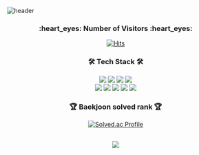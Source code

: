 ![header](https://capsule-render.vercel.app/api?type=wave&color=auto&height=300&section=header&text=Minseok's%20github&fontSize=70)
<div align=center>
	<h3>:heart_eyes: Number of Visitors :heart_eyes:</h3>
 </div>
<div align=center>
  
[![Hits](https://hits.seeyoufarm.com/api/count/incr/badge.svg?url=https%3A%2F%2Fgithub.com%2FM1nseokSong&count_bg=%2379C83D&title_bg=%232A0DD3&icon=&icon_color=%23E7E7E7&title=%EB%B0%A9%EB%AC%B8%EC%9E%90+%EC%88%98&edge_flat=false)](https://hits.seeyoufarm.com)
</div>
<div align=center>
        <h3>🛠️ Tech Stack 🛠️</h3>
</div>
<div align=center>
        <img src="https://img.shields.io/badge/Python-3776AB?style=for-the-badge&logo=Python&logoColor=white">
        <img src="https://img.shields.io/badge/JAVA-007396?style=for-the-badge&logo=java&logoColor=white">
        <img src="https://img.shields.io/badge/Spring-6DB33F?style=for-the-badge&logo=Spring&logoColor=white">
        <img src="https://img.shields.io/badge/Spring Boot-6DB33F?style=for-the-badge&logo=Spring Boot&logoColor=white">
        <br>
        <img src="https://img.shields.io/badge/mysql-4479A1?style=for-the-badge&logo=mysql&logoColor=white">
        <img src="https://img.shields.io/badge/html-E34F26?style=for-the-badge&logo=html5&logoColor=white">
        <img src="https://img.shields.io/badge/css-1572B6?style=for-the-badge&logo=css3&logoColor=white">
        <img src="https://img.shields.io/badge/github-181717?style=for-the-badge&logo=github&logoColor=white">
        <img src="https://img.shields.io/badge/linux-FCC624?style=for-the-badge&logo=linux&logoColor=black">
</div>
<div align=center>
  
<h3> 🏆 Baekjoon solved rank 🏆 </h3>
  
[![Solved.ac Profile](http://mazassumnida.wtf/api/v2/generate_badge?boj=tdd6123)](https://solved.ac/tdd6123)
</div>
<div align=center>
<br>
<img src="https://github-readme-stats.vercel.app/api?username=M1nseokSong&show_icons=true">
<br>
</div>
